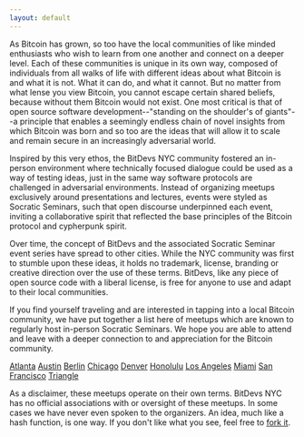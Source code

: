 ```yaml
---
layout: default
---
```


As Bitcoin has grown, so too have the local communities of like minded enthusiasts who wish to learn from one another and connect on a deeper level. Each of these communities is unique in its own way, composed of individuals from all walks of life with different ideas about what Bitcoin is and what it is not. What it can do, and what it cannot. But no matter from what lense you view Bitcoin, you cannot escape certain shared beliefs, because without them Bitcoin would not exist. One most critical is that of open source software development--"standing on the shoulder's of giants"--a principle that enables a seemingly endless chain of novel insights from which Bitcoin was born and so too are the ideas that will allow it to scale and remain secure in an increasingly adversarial world. 

Inspired by this very ethos, the BitDevs NYC community fostered an in-person environment where technically focused dialogue could be used as a way of testing ideas, just in the same way software protocols are challenged in adversarial environments. Instead of organizing meetups exclusively around presentations and lectures, events were styled as Socratic Seminars, such that open discourse underpinned each event, inviting a collaborative spirit that reflected the base principles of the Bitcoin protocol and cypherpunk spirit. 

Over time, the concept of BitDevs and the associated Socratic Seminar event series have spread to other cities. While the NYC community was first to stumble upon these ideas, it holds no trademark, license, branding or creative direction over the use of these terms. BitDevs, like any piece of open source code with a liberal license, is free for anyone to use and adapt to their local communities. 

If you find yourself traveling and are interested in tapping into a local Bitcoin community, we have put together a list here of meetups which are known to regularly host in-person Socratic Seminars. We hope you are able to attend and leave with a deeper connection to and appreciation for the Bitcoin community. 

[Atlanta](https://atlantabitdevs.org/)
[Austin](https://austinbitdevs.com/)
[Berlin](https://bitdevs.berlin/)
[Chicago](http://chibitdevs.org/)
[Denver](https://www.meetup.com/denver-bitdevs/)
[Honolulu](http://www.honolulubitdevs.com/)
[Los Angeles](https://bitdevsla.org/)
[Miami](https://miamibitdevs.org/)
[San Francisco](https://www.sfbitcoindevs.org/)
[Triangle](trianglebitdevs.org)

As a disclaimer, these meetups operate on their own terms. BitDevs NYC has no official associations with or oversight of these meetups. In some cases we have never even spoken to the organizers. An idea, much like a hash function, is one way. If you don't like what you see, feel free to [fork it](https://github.com/BitDevsNYC/BitDevsNYC.github.io/).
